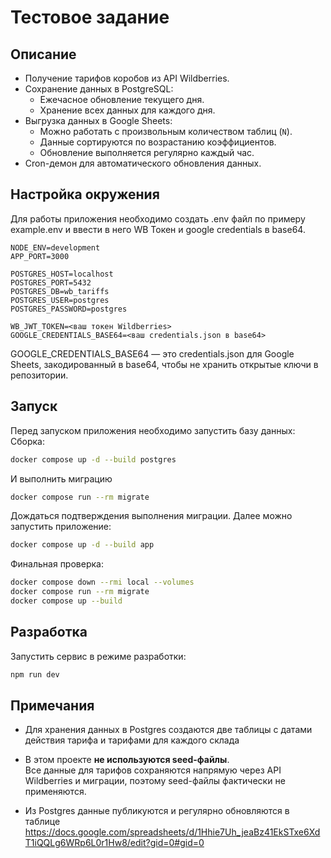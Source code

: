 # Тестовое задание

## Описание
- Получение тарифов коробов из API Wildberries.
- Сохранение данных в PostgreSQL:
  - Ежечасное обновление текущего дня.
  - Хранение всех данных для каждого дня.
- Выгрузка данных в Google Sheets:
  - Можно работать с произвольным количеством таблиц (`N`).
  - Данные сортируются по возрастанию коэффициентов.
  - Обновление выполняется регулярно каждый час.
- Cron-демон для автоматического обновления данных.

## Настройка окружения

Для работы приложения необходимо создать .env файл по примеру example.env и ввести в него WB Токен и google credentials в base64.
```dotenv
NODE_ENV=development
APP_PORT=3000

POSTGRES_HOST=localhost
POSTGRES_PORT=5432
POSTGRES_DB=wb_tariffs
POSTGRES_USER=postgres
POSTGRES_PASSWORD=postgres

WB_JWT_TOKEN=<ваш токен Wildberries>
GOOGLE_CREDENTIALS_BASE64=<ваш credentials.json в base64>
```

 GOOGLE_CREDENTIALS_BASE64 — это credentials.json для Google Sheets, закодированный в base64, чтобы не хранить открытые ключи в репозитории.

## Запуск
Перед запуском приложения необходимо запустить базу данных:
Сборка:
```bash
docker compose up -d --build postgres
```
И выполнить миграцию
```bash
docker compose run --rm migrate
```
Дождаться подтверждения выполнения миграции.
Далее можно запустить приложение:
```bash
docker compose up -d --build app
```
Финальная проверка:
```bash
docker compose down --rmi local --volumes
docker compose run --rm migrate
docker compose up --build
```
## Разработка
Запустить сервис в режиме разработки:
```bash
npm run dev
```
## Примечания

- Для хранения данных в Postgres создаются две таблицы с датами действия тарифа и тарифами для каждого склада

- В этом проекте **не используются seed-файлы**.  
Все данные для тарифов сохраняются напрямую через API Wildberries и миграции, поэтому seed-файлы фактически не применяются.  

- Из Postgres данные публикуются и регулярно обновляются в таблице https://docs.google.com/spreadsheets/d/1Hhie7Uh_jeaBz41EkSTxe6XdT1iQQLg6WRp6L0r1Hw8/edit?gid=0#gid=0
